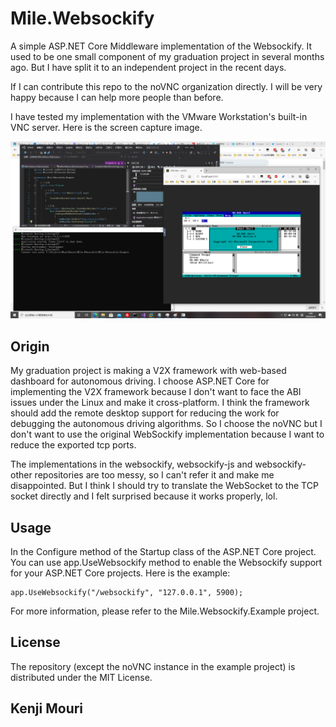 # Mile.Websockify

A simple ASP.NET Core Middleware implementation of the Websockify. It used to 
be one small component of my graduation project in several months ago. But I
have split it to an independent project in the recent days.

If I can contribute this repo to the noVNC organization directly. I will be 
very happy because I can help more people than before.

I have tested my implementation with the VMware Workstation's built-in VNC 
server. Here is the screen capture image.

![Screen Capture Image](ScreenCapture.png)

## Origin

My graduation project is making a V2X framework with web-based dashboard for 
autonomous driving. I choose ASP.NET Core for implementing the V2X framework 
because I don't want to face the ABI issues under the Linux and make it 
cross-platform. I think the framework should add the remote desktop support
for reducing the work for debugging the autonomous driving algorithms. So I 
choose the noVNC but I don't want to use the original WebSockify implementation
because I want to reduce the exported tcp ports.

The implementations in the websockify, websockify-js and websockify-other 
repositories are too messy, so I can't refer it and make me disappointed. But I
think I should try to translate the WebSocket to the TCP socket directly and I 
felt surprised because it works properly, lol.

## Usage

In the Configure method of the Startup class of the ASP.NET Core project. You 
can use app.UseWebsockify method to enable the Websockify support for your 
ASP.NET Core projects. Here is the example:

```
app.UseWebsockify("/websockify", "127.0.0.1", 5900);
```

For more information, please refer to the Mile.Websockify.Example project.

## License

The repository (except the noVNC instance in the example project) is distributed 
under the MIT License.

## Kenji Mouri

